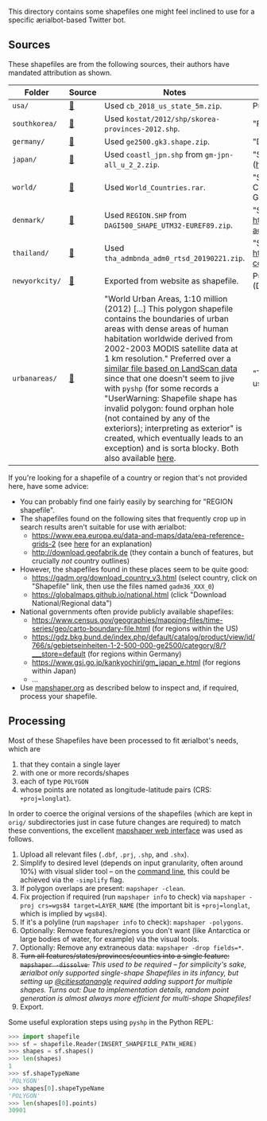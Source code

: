 This directory contains some shapefiles one might feel inclined to use for a specific ærialbot-based Twitter bot.

## Sources

These shapefiles are from the following sources, their authors have mandated attribution as shown.

| Folder | Source |  Notes | License/Attribution |
| --- | --- | --- | --- |
| `usa/` | [🔗](https://www.census.gov/geographies/mapping-files/time-series/geo/carto-boundary-file.html) | Used `cb_2018_us_state_5m.zip`. | Public domain |
| `southkorea/` | [🔗](https://github.com/southkorea/southkorea-maps/blob/master/kostat/2012/shp/skorea-provinces-2012.shp) | Used `kostat/2012/shp/skorea-provinces-2012.shp`. | "Free to share or remix" [📝](https://github.com/southkorea/southkorea-maps#license) |
| `germany/` | [🔗](https://gdz.bkg.bund.de/index.php/default/catalog/product/view/id/766/s/gebietseinheiten-1-2-500-000-ge2500/category/8/?___store=default) | Used `ge2500.gk3.shape.zip`. | "Datenlizenz Deutschland – Namensnennung – Version 2.0" [📝](https://www.govdata.de/dl-de/by-2-0) |
| `japan/` | [🔗](https://www.gsi.go.jp/kankyochiri/gm_japan_e.html) |  Used `coastl_jpn.shp` from `gm-jpn-all_u_2_2.zip`. | "Source: Geospatial Information Authority of Japan website (https://www.gsi.go.jp/kankyochiri/gm_japan_e.html)" [📝](https://www.gsi.go.jp/ENGLISH/page_e30286.html) |
| `world/` | [🔗](https://tapiquen-sig.jimdofree.com/english-version/free-downloads/world/) | Used `World_Countries.rar`. | "Shape downloaded from http://tapiquen-sig.jimdo.com. Carlos Efraín Porto Tapiquén. Orogénesis Soluciones Geográficas. Porlamar, Venezuela, 2015." [📝](https://tapiquen-sig.jimdofree.com/english-version/free-downloads/world/) |
| `denmark/` | [🔗](https://download.kortforsyningen.dk/content/danmarks-administrative-geografiske-inddeling-1500000) | Used `REGION.SHP` from `DAGI500_SHAPE_UTM32-EUREF89.zip`. | "Source: Styrelsen for Dataforsyning og Effektivisering website  https://download.kortforsyningen.dk/content/danmarks-administrative-geografiske-inddeling-1500000" [📝](https://download.kortforsyningen.dk/content/danmarks-administrative-geografiske-inddeling-1500000) |
| `thailand/` | [🔗](https://data.opendevelopmentmekong.net/en/dataset/thailand-country-boundary) | Used `tha_admbnda_adm0_rtsd_20190221.zip`. | "Source: Open Development Mekong website  https://data.opendevelopmentmekong.net/en/dataset/thailand-country-boundary" [📝](https://data.opendevelopmentmekong.net/en/dataset/thailand-country-boundary) |
| `newyorkcity/` | [🔗](https://data.cityofnewyork.us/City-Government/Borough-Boundaries/tqmj-j8zm) | Exported from website as shapefile. | Public domain, "Data Provided By Department of City Planning (DCP)" [📝](https://data.cityofnewyork.us/City-Government/Borough-Boundaries/tqmj-j8zm#About) |
| `urbanareas/` | [🔗](https://earthworks.stanford.edu/catalog/stanford-xg070wh7159) | "World Urban Areas, 1:10 million (2012) [...] This polygon shapefile contains the boundaries of urban areas with dense areas of human habitation worldwide derived from 2002-2003 MODIS satellite data at 1 km resolution." Preferred over a [similar file based on LandScan data](https://earthworks.stanford.edu/catalog/stanford-yk247bg4748) since that one doesn't seem to jive with `pyshp` (for some records a "UserWarning: Shapefile shape has invalid polygon: found orphan hole (not contained by any of the exteriors); interpreting as exterior" is created, which eventually leads to an exception) and is sorta blocky. Both also available [here](https://github.com/nvkelso/natural-earth-vector/tree/master/10m_cultural). | "This item is in the public domain. There are no restrictions on use." [📝](https://earthworks.stanford.edu/catalog/stanford-xg070wh7159) |

If you're looking for a shapefile of a country or region that's not provided here, have some advice:

* You can probably find one fairly easily by searching for "REGION shapefile".
* The shapefiles found on the following sites that frequently crop up in search results aren't suitable for use with ærialbot:
    * https://www.eea.europa.eu/data-and-maps/data/eea-reference-grids-2 (see [here](https://github.com/doersino/aerialbot/issues/4) for an explanation)
    * http://download.geofabrik.de (they contain a bunch of features, but crucially *not* country outlines)
* However, the shapefiles found in these places seem to be quite good:
    * https://gadm.org/download_country_v3.html (select country, click on "Shapefile" link, then use the files named `gadm36_XXX_0`)
    * https://globalmaps.github.io/national.html (click "Download National/Regional data")
* National governments often provide publicly available shapefiles:
    * https://www.census.gov/geographies/mapping-files/time-series/geo/carto-boundary-file.html (for regions within the US)
    * https://gdz.bkg.bund.de/index.php/default/catalog/product/view/id/766/s/gebietseinheiten-1-2-500-000-ge2500/category/8/?___store=default (for regions within Germany)
    * https://www.gsi.go.jp/kankyochiri/gm_japan_e.html (for regions within Japan)
    * ...
* Use [mapshaper.org](https://mapshaper.org) as described below to inspect and, if required, process your shapefile.


## Processing

Most of these Shapefiles have been processed to fit ærialbot's needs, which are

1. that they contain a single layer
2. with one or more records/shapes
3. each of type `POLYGON`
4. whose points are notated as longitude-latitude pairs (CRS: `+proj=longlat`).

In order to coerce the original versions of the shapefiles (which are kept in `orig/` subdirectories just in case future changes are required) to match these conventions, the excellent [mapshaper web interface](https://mapshaper.org) was used as follows.

1. Upload all relevant files (`.dbf`, `.prj`, `.shp`, and `.shx`).
2. Simplify to desired level (depends on input granularity, often around 10%) with visual slider tool – on the [command line](https://github.com/mbloch/mapshaper/wiki/Command-Reference), this could be achieved via the `-simplify` flag.
3. If polygon overlaps are present: `mapshaper -clean`.
4. Fix projection if required (run `mapshaper info` to check) via `mapshaper -proj crs=wgs84 target=LAYER_NAME` (the important bit is `+proj=longlat`, which is implied by `wgs84`).
5. If it's a polyline (run `mapshaper info` to check): `mapshaper -polygons`.
6. Optionally: Remove features/regions you don't want (like Antarctica or large bodies of water, for example) via the visual tools.
7. Optionally: Remove any extraneous data: `mapshaper -drop fields=*`.
8. ~~Turn all features/states/provinces/counties into a single feature: `mapshaper -dissolve`.~~
 *This used to be required – for simplicity's sake, ærialbot only supported single-shape Shapefiles in its infancy, but setting up [@citiesatanangle](https://twitter.com/citiesatanangle) required adding support for multiple shapes. Turns out: Due to implementation details, random point generation is almost always more efficient for multi-shape Shapefiles!*
9. Export.

Some useful exploration steps using `pyshp` in the Python REPL:

```python
>>> import shapefile
>>> sf = shapefile.Reader(INSERT_SHAPEFILE_PATH_HERE)
>>> shapes = sf.shapes()
>>> len(shapes)
1
>>> sf.shapeTypeName
'POLYGON'
>>> shapes[0].shapeTypeName
'POLYGON'
>>> len(shapes[0].points)
30901
```